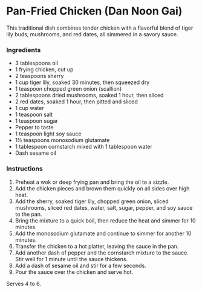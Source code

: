 # Pan-Fried Chicken (Dan Noon Gai)

This traditional dish combines tender chicken with a flavorful blend of tiger lily buds, mushrooms, and red dates, all simmered in a savory sauce.

### Ingredients

- 3 tablespoons oil
- 1 frying chicken, cut up
- 2 teaspoons sherry
- 1 cup tiger lily, soaked 30 minutes, then squeezed dry
- 1 teaspoon chopped green onion (scallion)
- 2 tablespoons dried mushrooms, soaked 1 hour, then sliced
- 2 red dates, soaked 1 hour, then pitted and sliced
- 1 cup water
- 1 teaspoon salt
- 1 teaspoon sugar
- Pepper to taste
- 1 teaspoon light soy sauce
- 1½ teaspoons monosodium glutamate
- 1 tablespoon cornstarch mixed with 1 tablespoon water
- Dash sesame oil

### Instructions

1. Preheat a wok or deep frying pan and bring the oil to a sizzle.
2. Add the chicken pieces and brown them quickly on all sides over high heat.
3. Add the sherry, soaked tiger lily, chopped green onion, sliced mushrooms, sliced red dates, water, salt, sugar, pepper, and soy sauce to the pan.
4. Bring the mixture to a quick boil, then reduce the heat and simmer for 10 minutes.
5. Add the monosodium glutamate and continue to simmer for another 10 minutes.
6. Transfer the chicken to a hot platter, leaving the sauce in the pan.
7. Add another dash of pepper and the cornstarch mixture to the sauce. Stir well for 1 minute until the sauce thickens.
8. Add a dash of sesame oil and stir for a few seconds.
9. Pour the sauce over the chicken and serve hot.

Serves 4 to 6.